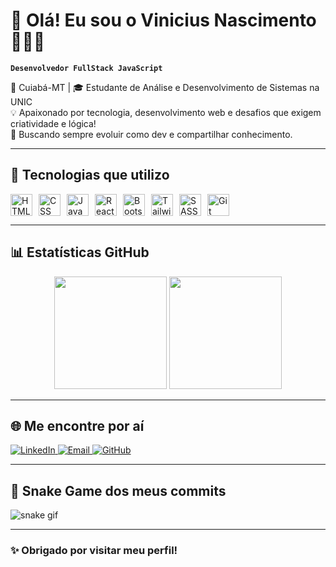 # 👋 Olá! Eu sou o Vinicius Nascimento 👨🏻‍💻  

**`Desenvolvedor FullStack JavaScript`**

📍 Cuiabá-MT | 🎓 Estudante de Análise e Desenvolvimento de Sistemas na UNIC  
💡 Apaixonado por tecnologia, desenvolvimento web e desafios que exigem criatividade e lógica!  
🎯 Buscando sempre evoluir como dev e compartilhar conhecimento.

---

## 🧰 Tecnologias que utilizo

<div style="display: flex; gap: 10px; flex-wrap: wrap;">

<img src="https://cdn.jsdelivr.net/gh/devicons/devicon/icons/html5/html5-original.svg" width="35px" title="HTML"/>
<img src="https://cdn.jsdelivr.net/gh/devicons/devicon/icons/css3/css3-original.svg" width="35px" title="CSS"/>
<img src="https://cdn.jsdelivr.net/gh/devicons/devicon/icons/javascript/javascript-original.svg" width="35px" title="JavaScript"/>
<img src="https://cdn.jsdelivr.net/gh/devicons/devicon/icons/react/react-original.svg" width="35px" title="React"/>
<img src="https://cdn.jsdelivr.net/gh/devicons/devicon/icons/bootstrap/bootstrap-original.svg" width="35px" title="Bootstrap"/>
<img src="https://cdn.jsdelivr.net/gh/devicons/devicon/icons/tailwindcss/tailwindcss-original.svg" width="35px" title="Tailwind"/>
<img src="https://cdn.jsdelivr.net/gh/devicons/devicon/icons/sass/sass-original.svg" width="35px" title="SASS"/>
<img src="https://cdn.jsdelivr.net/gh/devicons/devicon/icons/git/git-original.svg" width="35px" title="Git"/>

</div>

---

## 📊 Estatísticas GitHub

<div align="center">

<img height="180em" src="https://github-readme-stats.vercel.app/api?username=MyDevVinicius&show_icons=true&theme=tokyonight&include_all_commits=true&locale=pt-br&cache_seconds=1800"/>
<img height="180em" src="https://github-readme-stats.vercel.app/api/top-langs/?username=MyDevVinicius&theme=tokyonight&layout=compact&custom_title=Tecnologias&langs_count=9&cache_seconds=1800"/>

</div>

---

## 🌐 Me encontre por aí

<p align="left">
  <a href="https://www.linkedin.com/in/vinicius-nascimento-dev" target="_blank">
    <img src="https://img.shields.io/badge/-LinkedIn-%230077B5?style=for-the-badge&logo=linkedin&logoColor=white" alt="LinkedIn"/>
  </a>
  <a href="mailto:nascimentovrn@outlook.com">
    <img src="https://img.shields.io/badge/Email-%230077B5?style=for-the-badge&logo=microsoftoutlook&logoColor=white" alt="Email"/>
  </a>
  <a href="https://github.com/MyDevVinicius" target="_blank">
    <img src="https://img.shields.io/badge/GitHub-%23121011?style=for-the-badge&logo=github&logoColor=white" alt="GitHub"/>
  </a>
</p>

---

## 🐍 Snake Game dos meus commits

![snake gif](https://github.com/MyDevVinicius/MyDevVinicius/blob/output/github-contribution-grid-snake.svg)

---

### ✨ Obrigado por visitar meu perfil!
